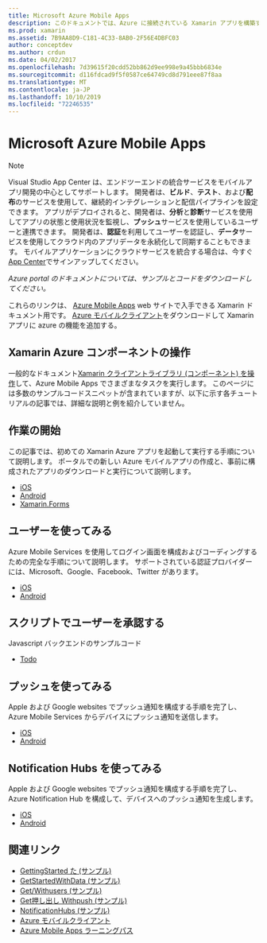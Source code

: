 ```yaml
---
title: Microsoft Azure Mobile Apps
description: このドキュメントでは、Azure に接続されている Xamarin アプリを構築する方法について説明しているガイドへのリンクを示します。 このトピックでは、Xamarin Azure コンポーネント、ユーザー、およびプッシュ通知の使用方法について説明します。
ms.prod: xamarin
ms.assetid: 7B9AA8D9-C181-4C33-8AB0-2F56E4DBFC03
author: conceptdev
ms.author: crdun
ms.date: 04/02/2017
ms.openlocfilehash: 7d39615f20cdd52bb862d9ee998e9a45bbb6834e
ms.sourcegitcommit: d116fdcad9f5f0587ce64749cd8d791eee87f8aa
ms.translationtype: MT
ms.contentlocale: ja-JP
ms.lasthandoff: 10/10/2019
ms.locfileid: "72246535"
---
```

# <a name="microsoft-azure-mobile-apps"></a>Microsoft Azure Mobile Apps

> [!NOTE]
> Visual Studio App Center は、エンドツーエンドの統合サービスをモバイルアプリ開発の中心としてサポートします。 開発者は、**ビルド**、**テスト**、および**配布**のサービスを使用して、継続的インテグレーションと配信パイプラインを設定できます。 アプリがデプロイされると、開発者は、**分析**と**診断**サービスを使用してアプリの状態と使用状況を監視し、**プッシュ**サービスを使用しているユーザーと連携できます。 開発者は、**認証**を利用してユーザーを認証し、**データ**サービスを使用してクラウド内のアプリデータを永続化して同期することもできます。
> モバイルアプリケーションにクラウドサービスを統合する場合は、今すぐ[App Center](https://appcenter.ms/signup?utm_source=XamarinDocs&utm_medium=Azure&utm_campaign=docs)でサインアップしてください。

_Azure portal のドキュメントについては、サンプルとコードをダウンロードしてください。_

<!--
NOTE TO AUTHORS: this page is referenced from
https://azure.microsoft.com/develop/mobile/xamarin/
as https://developer xamarin com/guides/cross-platform/data-cloud/mobile-services/
A redirect has been put in place to /mobile-apps/ HOWEVER the /Resources/ .ZIP files are still located in /mobile-services/ so that the following permalinks don't break

The ZIPs in /Resources/ are also referenced by inbound links
Getting Started http://go.microsoft.com/fwlink/p/?LinkId=331359
Get started with data http://go.microsoft.com/fwlink/p/?LinkId=331302
Get started with push http://go.microsoft.com/fwlink/p/?LinkId=331303
Get started with authentication http://go.microsoft.com/fwlink/p/?LinkId=331328
Get started with Notification Hubs http://go.microsoft.com/fwlink/p/?LinkId=331329
Validate and modify data  http://go.microsoft.com/fwlink/p/?LinkId=331330
-->

これらのリンクは、 [Azure Mobile Apps](https://docs.microsoft.com/azure/app-service-mobile/) web サイトで入手できる Xamarin ドキュメント用です。
[Azure モバイルクライアント](https://www.nuget.org/packages/Microsoft.Azure.Mobile.Client/)をダウンロードして Xamarin アプリに azure の機能を追加する。

## <a name="working-with-the-xamarin-azure-component"></a>Xamarin Azure コンポーネントの操作

一般的なドキュメント[Xamarin クライアントライブラリ (コンポーネント) を操作](https://docs.microsoft.com/azure/app-service-mobile/app-service-mobile-dotnet-how-to-use-client-library)して、Azure Mobile Apps でさまざまなタスクを実行します。 このページには多数のサンプルコードスニペットが含まれていますが、以下に示す各チュートリアルの記事では、詳細な説明と例を紹介していません。

## <a name="getting-started"></a>作業の開始

この記事では、初めての Xamarin Azure アプリを起動して実行する手順について説明します。
ポータルでの新しい Azure モバイルアプリの作成と、事前に構成されたアプリのダウンロードと実行について説明します。

- [iOS](https://docs.microsoft.com/azure/app-service-mobile/app-service-mobile-xamarin-ios-get-started/)
- [Android](https://docs.microsoft.com/azure/app-service-mobile/app-service-mobile-xamarin-android-get-started/)
- [Xamarin.Forms](https://docs.microsoft.com/azure/app-service-mobile/app-service-mobile-xamarin-forms-get-started)

<!--
## Validate, Modify and Augment Data in Scripts

Demonstrates how to add server-side scripts to Azure Mobile Services data tables to implement server-side validation and other functionality.

- [iOS](https://azure.microsoft.com/documentation/articles/mobile-services-dotnet-how-to-use-client-library/#errors)
- [Android](https://azure.microsoft.com/documentation/articles/mobile-services-dotnet-how-to-use-client-library/#errors)
-->

<!--
## Add Paging to Data

A quick example of paging large sets of data using Skip() and Take().

- [iOS](https://azure.microsoft.com/documentation/articles/mobile-services-dotnet-how-to-use-client-library/#paging)
- [Android](https://azure.microsoft.com/documentation/articles/mobile-services-dotnet-how-to-use-client-library/#paging)
-->

## <a name="get-started-with-users"></a>ユーザーを使ってみる

Azure Mobile Services を使用してログイン画面を構成およびコーディングするための完全な手順について説明します。 サポートされている認証プロバイダーには、Microsoft、Google、Facebook、Twitter があります。

- [iOS](https://azure.microsoft.com/documentation/articles/app-service-mobile-xamarin-ios-get-started-users/)
- [Android](https://azure.microsoft.com/documentation/articles/app-service-mobile-xamarin-android-get-started-users/)

## <a name="authorize-users-in-scripts"></a>スクリプトでユーザーを承認する

Javascript バックエンドのサンプルコード

- [Todo](https://github.com/Azure/azure-mobile-apps-node/blob/master/samples/personal-table/tables/TodoItem.js#L38)

## <a name="get-started-with-push"></a>プッシュを使ってみる

Apple および Google websites でプッシュ通知を構成する手順を完了し、Azure Mobile Services からデバイスにプッシュ通知を送信します。

- [iOS](https://docs.microsoft.com/azure/app-service-mobile/app-service-mobile-xamarin-ios-get-started-push)
- [Android](https://docs.microsoft.com/azure/app-service-mobile/app-service-mobile-xamarin-android-get-started-push)

## <a name="get-started-with-notification-hubs"></a>Notification Hubs を使ってみる

Apple および Google websites でプッシュ通知を構成する手順を完了し、Azure Notification Hub を構成して、デバイスへのプッシュ通知を生成します。

- [iOS](https://docs.microsoft.com/azure/notification-hubs/xamarin-notification-hubs-ios-push-notification-apns-get-started)
- [Android](https://docs.microsoft.com/azure/notification-hubs/xamarin-notification-hubs-push-notifications-android-gcm)

## <a name="related-links"></a>関連リンク

- [GettingStarted た (サンプル)](https://github.com/xamarin/mobile-samples/tree/master/Azure/GettingStarted)
- [GetStartedWithData (サンプル)](https://github.com/xamarin/mobile-samples/tree/master/Azure/GetStartedWithData)
- [Get/Withusers (サンプル)](https://github.com/xamarin/mobile-samples/tree/master/Azure/GetStartedWithUsers)
- [Get押し出し Withpush (サンプル)](https://github.com/xamarin/mobile-samples/tree/master/Azure/GetStartedWithPush)
- [NotificationHubs (サンプル)](https://github.com/xamarin/mobile-samples/tree/master/Azure/NotificationHubs)
- [Azure モバイルクライアント](https://www.nuget.org/packages/Microsoft.Azure.Mobile.Client/)
- [Azure Mobile Apps ラーニングパス](https://azure.microsoft.com/documentation/learning-paths/appservice-mobileapps/)

<!--
- [ValidateModifyData (sample)](https://github.com/xamarin/mobile-samples/tree/master/Azure/ValidateModifyData)
-->
